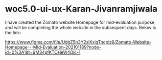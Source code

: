 # woc5.0-ui-ux-Karan-Jivanramjiwala
I have created the Zomato website Homepage for mid-evaluation purpose, and  will be completing the whole website in the subsequent days. Below is the link:

https://www.figma.com/file/UdgZ5n3Y2slKxlgTncplz9/Zomato-Website-Homepage---Mid-Evaluation-202101189?node-id=0%3A1&t=9M34pfKTOHeW4Oic-1
